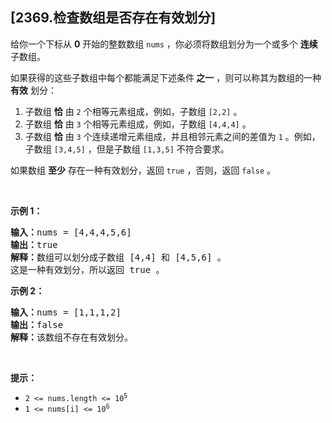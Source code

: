 ## [2369.检查数组是否存在有效划分]
<p>给你一个下标从 <strong>0</strong> 开始的整数数组 <code>nums</code> ，你必须将数组划分为一个或多个 <strong>连续</strong> 子数组。</p>

<p>如果获得的这些子数组中每个都能满足下述条件<strong> 之一</strong> ，则可以称其为数组的一种 <strong>有效</strong> 划分：</p>

<ol>
	<li>子数组 <strong>恰</strong> 由 <code>2</code> 个相等元素组成，例如，子数组 <code>[2,2]</code> 。</li>
	<li>子数组 <strong>恰</strong> 由 <code>3</code> 个相等元素组成，例如，子数组 <code>[4,4,4]</code> 。</li>
	<li>子数组 <strong>恰</strong> 由 <code>3</code> 个连续递增元素组成，并且相邻元素之间的差值为 <code>1</code> 。例如，子数组 <code>[3,4,5]</code> ，但是子数组 <code>[1,3,5]</code> 不符合要求。</li>
</ol>

<p>如果数组 <strong>至少</strong> 存在一种有效划分，返回 <code>true</code><em> </em>，否则，返回 <code>false</code> 。</p>

<p>&nbsp;</p>

<p><strong>示例 1：</strong></p>

<pre>
<strong>输入：</strong>nums = [4,4,4,5,6]
<strong>输出：</strong>true
<strong>解释：</strong>数组可以划分成子数组 [4,4] 和 [4,5,6] 。
这是一种有效划分，所以返回 true 。
</pre>

<p><strong>示例 2：</strong></p>

<pre>
<strong>输入：</strong>nums = [1,1,1,2]
<strong>输出：</strong>false
<strong>解释：</strong>该数组不存在有效划分。
</pre>

<p>&nbsp;</p>

<p><strong>提示：</strong></p>

<ul>
	<li><code>2 &lt;= nums.length &lt;= 10<sup>5</sup></code></li>
	<li><code>1 &lt;= nums[i] &lt;= 10<sup>6</sup></code></li>
</ul>
